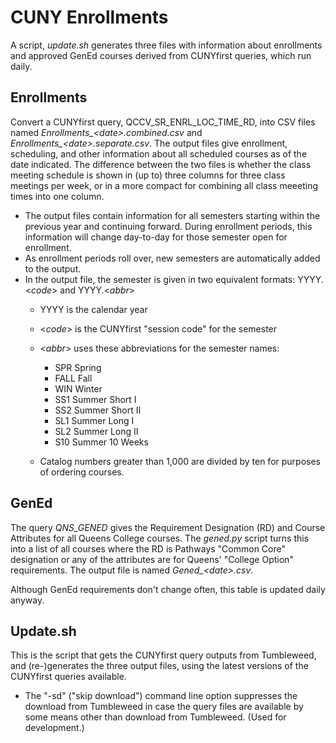 # CUNY Enrollments

A script, *update.sh* generates three files with information about enrollments and approved GenEd courses derived from CUNYfirst queries, which run daily.

## Enrollments
Convert a CUNYfirst query, QCCV\_SR\_ENRL\_LOC\_TIME\_RD, into CSV files named
*Enrollments_&lt;date>.combined.csv* and *Enrollments_&lt;date>.separate.csv*. The output files give enrollment, scheduling, and other information about all scheduled courses as of the date indicated. The difference between the two files is whether the class meeting schedule is shown in (up to) three columns for three class meetings per week, or in a more compact for combining all class meeeting times into one column.

- The output files contain information for all semesters starting within the previous year and continuing forward. During enrollment periods, this information will change day-to-day for those semester open for enrollment.
- As enrollment periods roll over, new semesters are automatically added to the output.
- In the output file, the semester is given in two equivalent formats: YYYY.&lt;*code*> and YYYY.&lt;*abbr*>
    - YYYY is the calendar year
    - &lt;*code*> is the CUNYfirst "session code" for the semester
    - &lt;*abbr*> uses these abbreviations for the semester names:
        - SPR Spring
        - FALL Fall
        - WIN Winter
        - SS1 Summer Short I
        - SS2 Summer Short II
        - SL1 Summer Long I
        - SL2 Summer Long II
        - S10 Summer 10 Weeks

    - Catalog numbers greater than 1,000 are divided by ten for purposes of ordering courses.

## GenEd

The query *QNS\_GENED* gives the Requirement Designation (RD) and Course Attributes for all Queens College courses. The *gened.py* script turns this into a list of all courses where the RD is Pathways "Common Core" designation or any of the attributes are for Queens' "College Option" requirements. The output file is named *Gened\_&lt;date>.csv*.

Although GenEd requirements don't change often, this table is updated daily anyway.

## Update.sh

This is the script that gets the CUNYfirst query outputs from Tumbleweed, and (re-)generates the three output files, using the latest versions of the CUNYfirst queries available.

- The "-sd" ("skip download") command line option suppresses the download from Tumbleweed in case the query files are available by some means other than download from Tumbleweed. (Used for development.)